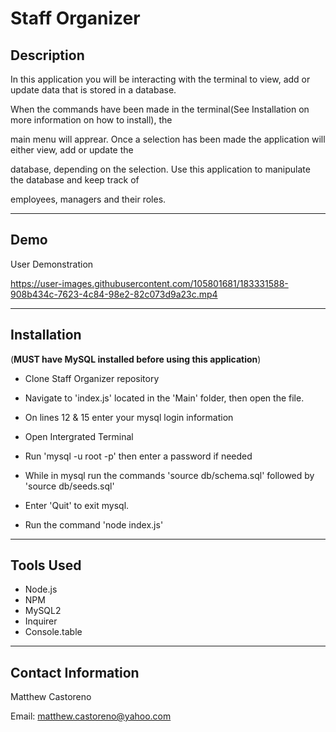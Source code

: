 # Staff Organizer

## Description 

In this application you will be interacting with the terminal to view, add or update data that is stored in a database. 

When the commands have been made in the terminal(See Installation on more information on how to install), the 

main menu will apprear. Once a selection has been made the application will either view, add or update the 

database, depending on the selection. Use this application to manipulate the database and keep track of 

employees, managers and their roles.

---

## Demo

User Demonstration

https://user-images.githubusercontent.com/105801681/183331588-908b434c-7623-4c84-98e2-82c073d9a23c.mp4

---

## Installation

(**MUST have MySQL installed before using this application**)

* Clone Staff Organizer repository 

* Navigate to 'index.js' located in the 'Main' folder, then open the file.

* On lines 12 & 15 enter your mysql login information

* Open Intergrated Terminal

* Run 'mysql -u root -p' then enter a password if needed

* While in mysql run the commands 'source db/schema.sql' followed by 'source db/seeds.sql'

* Enter 'Quit' to exit mysql.

* Run the command 'node index.js'

---

## Tools Used

* Node.js
* NPM
 * MySQL2
 * Inquirer
 * Console.table

 ---

 ## Contact Information

 Matthew Castoreno

 Email: <matthew.castoreno@yahoo.com>




